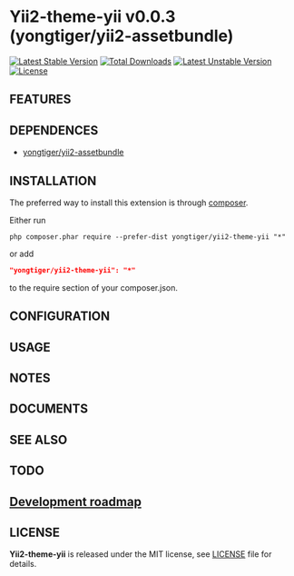 # Yii2-theme-yii v0.0.3 (yongtiger/yii2-assetbundle)

[![Latest Stable Version](https://poser.pugx.org/yongtiger/yii2-theme-yii/v/stable)](https://packagist.org/packages/yongtiger/yii2-theme-yii)
[![Total Downloads](https://poser.pugx.org/yongtiger/yii2-theme-yii/downloads)](https://packagist.org/packages/yongtiger/yii2-theme-yii) 
[![Latest Unstable Version](https://poser.pugx.org/yongtiger/yii2-theme-yii/v/unstable)](https://packagist.org/packages/yongtiger/yii2-theme-yii)
[![License](https://poser.pugx.org/yongtiger/yii2-theme-yii/license)](https://packagist.org/packages/yongtiger/yii2-theme-yii)


## FEATURES


## DEPENDENCES

* [yongtiger/yii2-assetbundle](https://github.com/yongtiger/yii2-assetbundle)


## INSTALLATION   

The preferred way to install this extension is through [composer](http://getcomposer.org/download/).

Either run

```
php composer.phar require --prefer-dist yongtiger/yii2-theme-yii "*"
```

or add

```json
"yongtiger/yii2-theme-yii": "*"
```

to the require section of your composer.json.


## CONFIGURATION


## USAGE


## NOTES


## DOCUMENTS


## SEE ALSO


## TODO


## [Development roadmap](docs/development-roadmap.md)


## LICENSE 
**Yii2-theme-yii** is released under the MIT license, see [LICENSE](https://opensource.org/licenses/MIT) file for details.
